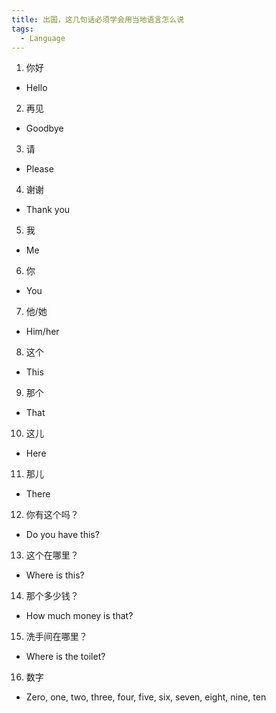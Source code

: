 ```yaml
---
title: 出国，这几句话必须学会用当地语言怎么说
tags:
  - Language
---
```


1. 你好

- Hello

2. 再见

- Goodbye

3. 请

- Please

4. 谢谢

- Thank you

5. 我

- Me

6. 你

- You

7. 他/她

- Him/her

8. 这个

- This

9. 那个

- That

10. 这儿

- Here

11. 那儿

- There

12. 你有这个吗？

- Do you have this?

13. 这个在哪里？

- Where is this?

14. 那个多少钱？

- How much money is that?

15. 洗手间在哪里？

- Where is the toilet?

16. 数字

- Zero, one, two, three, four, five, six, seven, eight, nine, ten
